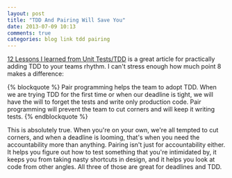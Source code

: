 ```yaml
---
layout: post
title: "TDD And Pairing Will Save You"
date: 2013-07-09 10:13
comments: true
categories: blog link tdd pairing
---
```


[12 Lessons I learned from Unit Tests/TDD](http://pauloortins.com/lessons-unit-tests/) is a great article for practically adding TDD to your teams rhythm.  I can't stress enough how much point 8 makes a difference:

{% blockquote %}
Pair programming helps the team to adopt TDD. When we are trying TDD for the first time or when our deadline is tight, we will have the will to forget the tests and write only production code. Pair programming will prevent the team to cut corners and will keep it writing tests.
{% endblockquote %}

This is absolutely true.  When you're on your own, we're all tempted to cut corners, and when a deadline is looming, that's when you need the accountability more than anything.  Pairing isn't just for accountability either.  It helps you figure out how to test something that you're intimidated by, it keeps you from taking nasty shortcuts in design, and it helps you look at code from other angles.  All three of those are great for deadlines and TDD.

